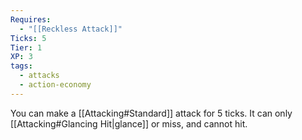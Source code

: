 ```yaml
---
Requires:
  - "[[Reckless Attack]]"
Ticks: 5
Tier: 1
XP: 3
tags:
  - attacks
  - action-economy
---
```

You can make a [[Attacking#Standard]] attack for 5 ticks. It can only [[Attacking#Glancing Hit|glance]] or miss, and cannot hit.